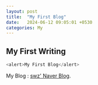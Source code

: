 ```yaml
---
layout: post
title:  "My First Blog"
date:   2024-06-12 09:05:01 +0530
categories: My
---
```

My First Writing
---

```javascript
<alert>My First Blog</alert>
```

My Blog : [swz' Naver Blog][swz-naver].

[swz-naver]: https://blog.naver.com/byswz